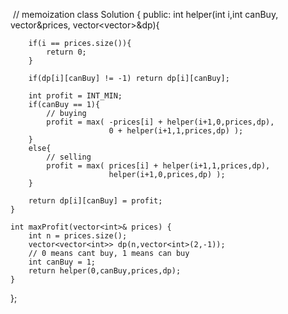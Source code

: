 ​
// memoization
class Solution {
public:
    int helper(int i,int canBuy, vector<int>&prices, vector<vector<int>>&dp){
        
        if(i == prices.size()){
            return 0;
        }
        
        if(dp[i][canBuy] != -1) return dp[i][canBuy];
        
        int profit = INT_MIN;
        if(canBuy == 1){
            // buying
            profit = max( -prices[i] + helper(i+1,0,prices,dp),
                          0 + helper(i+1,1,prices,dp) );
        }
        else{
            // selling
            profit = max( prices[i] + helper(i+1,1,prices,dp),
                          helper(i+1,0,prices,dp) );
        }
        
        return dp[i][canBuy] = profit;
    }
    
    int maxProfit(vector<int>& prices) {
        int n = prices.size();
        vector<vector<int>> dp(n,vector<int>(2,-1));
        // 0 means cant buy, 1 means can buy 
        int canBuy = 1; 
        return helper(0,canBuy,prices,dp);
    }
};
